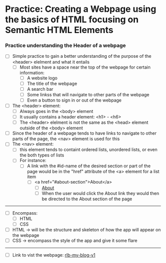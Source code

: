 # Practice: Creating a Webpage using the basics of HTML focusing on Semantic HTML Elements

### Practice understanding the Header of a webpage

-   [ ] Simple practice to gain a better understanding of the purpose of the &lt;header&gt; elelment and what it entails
    -   [ ] Most sites have a space near the top of the webpage for certain information:
        -   [ ] A website logo
        -   [ ] The title of the webpage
        -   [ ] A search bar
        -   [ ] Some linkss that will navigate to other parts of the webpage
        -   [ ] Even a button to sign in or out of the webpage
-   [ ] The &lt;header&gt; element:
    -   [ ] Always goes in the &lt;body&gt; element
    -   [ ] It usually contains a header element: &lt;h1&gt; - &lt;h6&gt;
    -   [ ] The &lt;header&gt; elelment is not the same as the &lt;head&gt; element outside of the &lt;body&gt; element
-   [ ] Since the header of a webpage tends to have links to navigate to other parts of the page, the &lt;nav&gt; element is used for this
-   [ ] The &lt;nav&gt; element:
    -   [ ] this element tends to containt ordered lists, unordered lists, or even the both types of lists
    -   [ ] For instance:
        -   [ ] A link with the #id-name of the desired section or part of the page would be in the "href" attribute of the &lt;a&gt; element for a list item
            -   [ ] &lt;a href="#about-section"&gt;About&lt;/a&gt;
                -   [ ] <a href="#about-section">About</a>
                -   [ ] When the user would click the About link they would then be directed to the About section of the page

---

- [ ] Encompass:
  - [ ] HTML
  - [ ] CSS
- [ ] HTML -> will be the structure and skeleton of how the app will appear on the webpage
- [ ] CSS -> encompass the style of the app and give it some flare

---

- [ ] Link to vist the webpage: <a href="https://rlb-my-blog-v1.netlify.app/" target="_blank">rlb-my-blog-v1</a>
